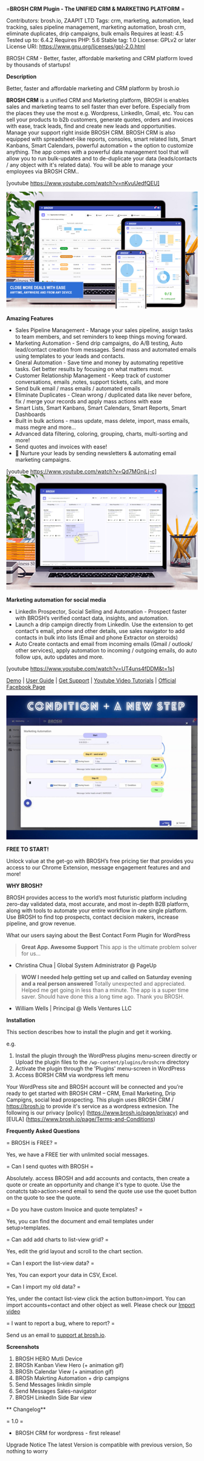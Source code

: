 =**BROSH CRM Plugin - The UNIFIED CRM & MARKETING PLATFORM** =

Contributors: brosh.io,  ZAAPIT LTD
Tags: crm, marketing, automation, lead tracking, sales pipeline management, marketing automation, brosh crm, eliminate duplicates, drip campaigns, bulk emails
Requires at least: 4.5
Tested up to: 6.4.2
Requires PHP: 5.6
Stable tag: 1.0
License: GPLv2 or later
License URI: https://www.gnu.org/licenses/gpl-2.0.html

BROSH CRM - Better, faster, affordable marketing and CRM platform loved by thousands of startups!

**Description** 

Better, faster and affordable marketing and CRM platform by brosh.io

**BROSH CRM** is a unified CRM and Marketing platform, BROSH is  enables sales and marketing teams to sell faster than ever before. 
Especially from the places they use the most e.g. Wordpress, LinkedIn, Gmail, etc. 
You can sell your products to b2b customers, generate quotes, orders and invoices with ease, track leads, find and create new leads and opportunities. 
Manage your support right inside BROSH CRM. 
BROSH CRM is also equipped with spreadsheet-like reports, consoles, smart related lists, Smart Kanbans, Smart Calendars, powerful automation + the option to customize anything. 
The app comes with a powerful data management tool that will allow you to run bulk-updates and to de-duplicate your data (leads/contacts / any object with it's related data).
You will be able to manage your employees via BROSH CRM..

[youtube https://www.youtube.com/watch?v=nKvuUedfQEU]

![BROSH CRM FOR WORDPRESS](/screenshots/brosh_hero_10_2022_multi_device.jpg "BROSH CRM - Hero")

**Amazing Features** 

* Sales Pipeline Management - Manage your sales pipeline, assign tasks to team members, and set reminders to keep things moving forward.
* Marketing Automation - Send drip campaigns, do A/B testing, Auto lead/contact creation from messages. Send mass and automated emails using templates to your leads and contacts.
* Gneral Automation - Save time and money by automating repetitive tasks. Get better results by focusing on what matters most.
* Customer Relationship Management - Keep track of customer conversations, emails ,notes, support tickets, calls, and more
* Send bulk email / mass emails / automated emails
* Eliminate Duplicates - Clean wrong / duplicated data like never before, fix / merge your records and apply mass actions with ease
* Smart Lists, Smart Kanbans, Smart Calendars, Smart Reports, Smart Dashboards
* Built in bulk actions - mass update, mass delete, import, mass emails, mass megre and more...
* Advanced data filtering, coloring, grouping, charts, multi-sorting and more!
* Send quotes and invoices with ease!
* 📧 Nurture your leads by sending newsletters & automating email marketing campaigns.

[youtube https://www.youtube.com/watch?v=Qd7MGnjLj-c]
![BROSH CRM FOR WORDPRESS](/screenshots/knaban_hero_2023.jpg "Kanban")

**Marketing automation for social media**

* LinkedIn Prospector, Social Selling and Automation - Prospect faster with BROSH’s verified contact data, insights, and automation.
* Launch a  drip campign directly from LinkedIn. Use the extension to get contact's email, phone and other details, use sales navigator to add contacts in bulk into lists (Email and phone Extractor on steroids)
* Auto Create contacts and email from incoming emails (Gmail / outlook/ other services), apply automation to incoming  / outgoing emails, do auto follow ups, auto updates and more.
  
[youtube https://www.youtube.com/watch?v=UT4uns4fDDM&t=1s]

[Demo](https://brosh.io/) | [User Guide](https://www.brosh.io/page/Videos) | [Get Support](https://www.brosh.io/page/about-us) | [Youtube Video Tutorials](https://www.youtube.com/watch?v=nKvuUedfQEU&list=UULF0LcuBJyzDtw2_cT_x-dapQ) | [Official Facebook Page](https://www.facebook.com/BROSHCRM)

![BROSH CRM Marketing automation](/screenshots/brosh_marketing_automation.jpg "Marketing automation")


**FREE TO START!**   

Unlock value at the get-go with BROSH’s free pricing tier that provides you access to our Chrome Extension, message engagement features and and more!


**WHY BROSH?** 
 
BROSH provides access to the world’s most futuristic platform including zero-day validated data, most accurate, and most in-depth B2B platform, along with tools to automate your entire workflow in one single platform. Use BROSH to find top prospects, contact decision makers, increase pipeline, and grow revenue.

 What our users saying about the Best Contact Form Plugin for WordPress 

>__Great App. Awesome Support__
>This app is the ultimate problem solver for us... 
-  Christina Chua |  Global System Administrator @ PageUp

>__WOW I needed help getting set up and called on Saturday evening and a real person answered__
>Totally unexpected and appreciated. Helped me get going in less than a minute. The app is a super time saver. Should have done this a long time ago. Thank you BROSH. 
- William Wells |  Principal @ Wells Ventures LLC



**Installation**

This section describes how to install the plugin and get it working.

e.g.

1. Install the plugin through the WordPress plugins menu-screen directly or Upload the plugin files to the `/wp-content/plugins/broshcrm` directory
2. Activate the plugin through the \'Plugins\' menu-screen in WordPress
3. Access BORSH CRM via wordpress left menu 


Your WordPress site and BROSH account will be connected and you’re ready to get started with BROSH CRM – CRM, Email Marketing, Drip Campigns, social lead prospecting.
This plugin uses BROSH CRM / https://brosh.io to provide it's service as a wordpress extnesion.
The following is our privacy [policy] (https://www.brosh.io/page/privacy) and [EULA] (https://www.brosh.io/page/Terms-and-Conditions)



**Frequently Asked Questions** 

= BROSH is FREE? =

Yes, we have a FREE tier with unlimited social messages.

= Can I send quotes with BROSH =

Absolutely. access BROSH and add accounts and contacts, then create a quote or create an opportunity and change it's type to quote. Use the conatcts tab>action>send email to send the quote use use the quoet button on the quote to see the quote.

= Do you have custom Invoice and quote templates? =

Yes, you can find the document and email templates under setup>templates.

= Can add add charts to list-view grid? =

Yes, edit the grid layout and scroll to the chart section.

= Can I export the list-view data? =

Yes, You can export your data in CSV, Excel.

= Can I import my old data? =

Yes, under the contact list-view click the action button>import. You can import accounts+contact and other object as well. Please check our <a href="https://www.youtube.com/watch?v=sL9cQL_nD6A&t=2s">Import video</a>

= I want to report a bug, where to report? =

Send us an email to <a href="mainto:support@brosh.io">support at brosh.io</a>.


**Screenshots** 

1. BROSH HERO Mutli Device
2. BROSh Kanban View Hero (+ animation gif)
3. BROSh Calendar View (+ animation gif)
4. BROSh Makrting Automation + drip campigns
5. Send Messages linkdin simple
6. Send Messages Sales-navigator
7. BROSH LinkedIn Side Bar view


** Changelog** 

= 1.0 =
* BROSH CRM for wordpress - first release!

 Upgrade Notice 
The latest Version is compatible with previous version, So nothing to worry

